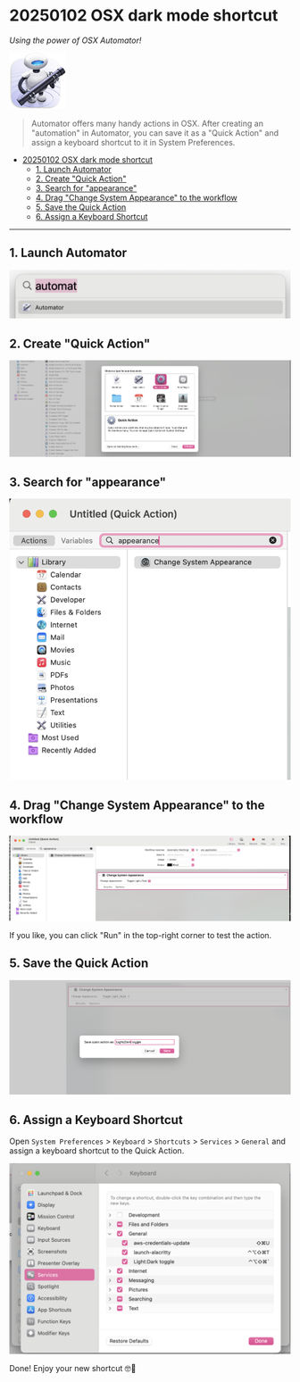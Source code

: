 # 20250102 OSX dark mode shortcut

*Using the power of OSX Automator!*

<img src="automator-logo.png" style="width: 20%">

> Automator offers many handy actions in OSX. After creating an "automation" in Automator, you can save it as a "Quick Action" and assign a keyboard shortcut to it in System Preferences.

- [20250102 OSX dark mode shortcut](#20250102-osx-dark-mode-shortcut)
  - [1. Launch Automator](#1-launch-automator)
  - [2. Create "Quick Action"](#2-create-quick-action)
  - [3. Search for "appearance"](#3-search-for-appearance)
  - [4. Drag "Change System Appearance" to the workflow](#4-drag-change-system-appearance-to-the-workflow)
  - [5. Save the Quick Action](#5-save-the-quick-action)
  - [6. Assign a Keyboard Shortcut](#6-assign-a-keyboard-shortcut)


---

## 1. Launch Automator

![launch](automator-launch.png)

## 2. Create "Quick Action"

![create](automator-action.png)

## 3. Search for "appearance"

![search](automator-search.png)

## 4. Drag "Change System Appearance" to the workflow

![configure](automator-configure.png)

If you like, you can click "Run" in the top-right corner to test the action.

## 5. Save the Quick Action

![save](automator-save.png)

## 6. Assign a Keyboard Shortcut

Open `System Preferences` > `Keyboard` > `Shortcuts` > `Services` > `General` and assign a keyboard shortcut to the Quick Action.

![shortcut](automator-shortcut.png)

Done! Enjoy your new shortcut 🤓🙈